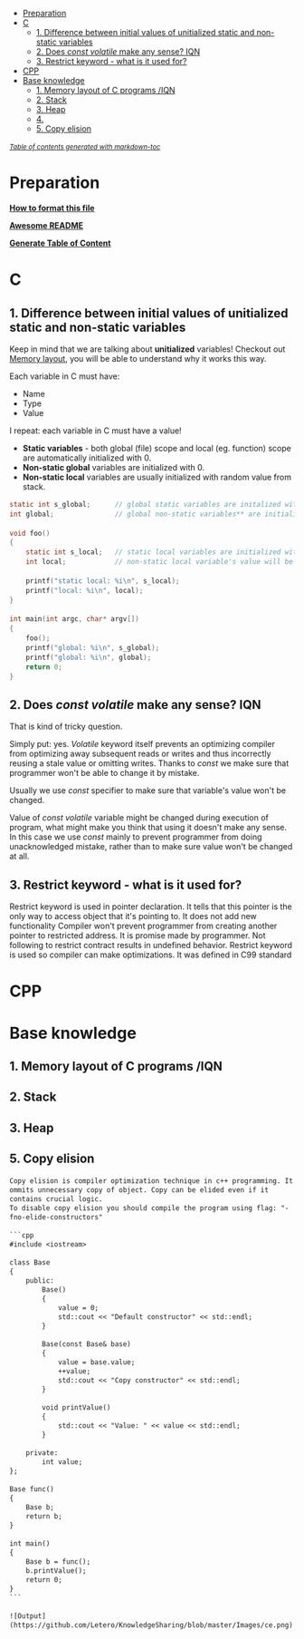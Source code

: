 - [Preparation](#preparation)
- [C](#c)
  * [1. Difference between initial values of unitialized static and non-static variables](#1-difference-between-initial-values-of-unitialized-static-and-non-static-variables)
  * [2. Does *const volatile* make any sense? IQN](#2-does--const-volatile--make-any-sense--iqn)
  * [3. Restrict keyword - what is it used for?](#3-eestrict--keyword---what-is-it-used-for?)
- [CPP](#cpp)
- [Base knowledge](#base-knowledge)
  * [1. Memory layout of C programs /IQN](#1-memory-layout-of-c-programs--iqn)
  * [2. Stack](#2-stack)
  * [3. Heap](#3-heap)
  * [4.](#4)
  * [5.  Copy elision](#5-copy-elision)

<small><i><a href='http://ecotrust-canada.github.io/markdown-toc/'>Table of contents generated with markdown-toc</a></i></small>


# Preparation

**[How to format this file](https://guides.github.com/features/mastering-markdown)**

**[Awesome README](https://github.com/matiassingers/awesome-readme)**

**[Generate Table of Content](https://ecotrust-canada.github.io/markdown-toc)**

# C


## 1. Difference between initial values of unitialized static and non-static variables

Keep in mind that we are talking about **unitialized** variables!
Checkout out [Memory layout](#1-memory-layout-of-c-programs--iqn), you will be able to understand why it works this way.

Each variable in C must have:
 *  Name
 *	Type
 *	Value
 
 I repeat: each variable in C must have a value!
 * **Static variables** - both global (file) scope and local (eg. function) scope are automatically initialized with 0.
 * **Non-static global** variables are initialized with 0.
 * **Non-static local** variables are usually initialized with random value from stack.
 

```c
static int s_global;      // global static variables are initalized with 0
int global;               // global non-static variables** are initialized with 0
 
void foo()
{
	static int s_local;   // static local variables are initialized with 0, just like global variables
	int local;            // non-static local variable's value will be indetermined, but usually it is random value from stack
	
	printf("static local: %i\n", s_local);
	printf("local: %i\n", local);
}

int main(int argc, char* argv[])
{
	foo();
	printf("global: %i\n", s_global);
	printf("global: %i\n", global);
	return 0;
}
```
## 2. Does *const volatile* make any sense? IQN

That is kind of tricky question.

Simply put: yes. *Volatile* keyword itself prevents an optimizing compiler from optimizing away subsequent reads or writes and thus incorrectly reusing a stale value or omitting writes. Thanks to *const* we make sure that programmer won't be able to change it by mistake.

Usually we use *const* specifier to make sure that variable's value won't be changed.

Value of *const volatile* variable might be changed during execution of program, what might make you think that using it doesn't make any sense. In this case we use *const* mainly to prevent programmer from doing unacknowledged mistake, rather than to make sure value won't be changed at all.

## 3. Restrict keyword - what is it used for?

Restrict keyword is used in pointer declaration. It tells that this pointer is the only way to access object that it's pointing to.
It does not add new functionality
Compiler won't prevent programmer from creating another pointer to restricted address. It is promise made by programmer.
Not following to restrict contract results in undefined behavior.
Restrict keyword is used so compiler can make optimizations.
It was defined in C99 standard

# CPP

# Base knowledge

## 1. Memory layout of C programs /IQN




## 2. Stack

## 3. Heap


## 5. Copy elision

	Copy elision is compiler optimization technique in c++ programming. It ommits unnecessary copy of object. Copy can be elided even if it contains crucial logic. 
	To disable copy elision you should compile the program using flag: "-fno-elide-constructors"
	
	```cpp
	#include <iostream>

	class Base
	{
		public:
			Base()
			{
				value = 0;
				std::cout << "Default constructor" << std::endl;
			}
			
			Base(const Base& base)
			{
				value = base.value;
				++value;
				std::cout << "Copy constructor" << std::endl;
			}
			
			void printValue()
			{
				std::cout << "Value: " << value << std::endl;
			}
			
		private:
			int value;
	};

	Base func()
	{
		Base b;
		return b;
	}

	int main()
	{
		Base b = func();
		b.printValue();
		return 0;
	}
	```
	
	![Output](https://github.com/Letero/KnowledgeSharing/blob/master/Images/ce.png)
